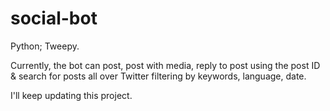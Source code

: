 # social-bot
Python; Tweepy.

Currently, the bot can post, post with media, reply to post using the post ID & search for posts all over Twitter filtering by keywords, language, date.

I'll keep updating this project.
